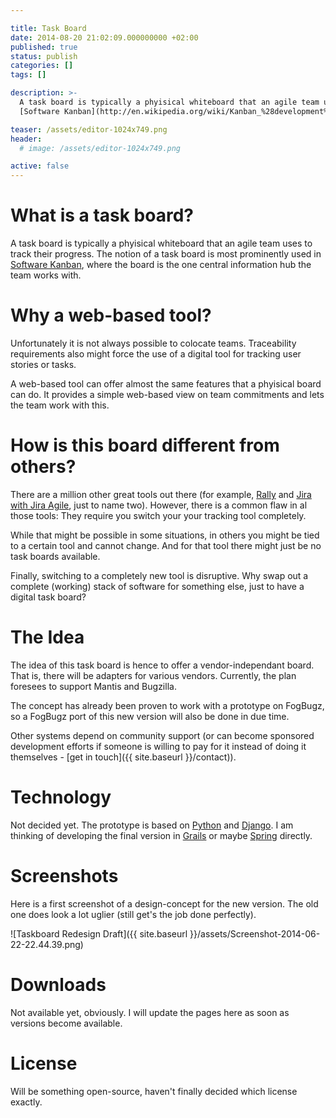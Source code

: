 ```yaml
---

title: Task Board
date: 2014-08-20 21:02:09.000000000 +02:00
published: true
status: publish
categories: []
tags: []

description: >-
  A task board is typically a phyisical whiteboard that an agile team uses to track their progress. The notion of a task board is most prominently used in 
  [Software Kanban](http://en.wikipedia.org/wiki/Kanban_%28development%29), where the board is the one central information hub the team works with.

teaser: /assets/editor-1024x749.png
header: 
  # image: /assets/editor-1024x749.png

active: false  
---
```


What is a task board?
=====================

A task board is typically a phyisical whiteboard that an agile team uses to track their progress. The notion of a task board is most prominently used in [Software Kanban](http://en.wikipedia.org/wiki/Kanban_%28development%29), where the board is the one central information hub the team works with.

Why a web-based tool?
=====================

Unfortunately it is not always possible to colocate teams. Traceability requirements also might force the use of a digital tool for tracking user stories or tasks.

A web-based tool can offer almost the same features that a phyisical board can do. It provides a simple web-based view on team commitments and lets the team work with this.

How is this board different from others?
========================================

There are a million other great tools out there (for example, [Rally](http://www.rallydev.com/) and [Jira with Jira Agile](https://www.atlassian.com/software/jira/agile), just to name two). However, there is a common flaw in al those tools: They require you switch your your tracking tool completely.

While that might be possible in some situations, in others you might be tied to a certain tool and cannot change. And for that tool there might just be no task boards available.

Finally, switching to a completely new tool is disruptive. Why swap out a complete (working) stack of software for something else, just to have a digital task board?

The Idea
========

The idea of this task board is hence to offer a vendor-independant board. That is, there will be adapters for various vendors. Currently, the plan foresees to support Mantis and Bugzilla.

The concept has already been proven to work with a prototype on FogBugz, so a FogBugz port of this new version will also be done in due time.

Other systems depend on community support (or can become sponsored development efforts if someone is willing to pay for it instead of doing it themselves - [get in touch]({{ site.baseurl }}/contact)).

Technology
==========

Not decided yet. The prototype is based on [Python](http://www.python.org) and [Django](https://www.djangoproject.com/). I am thinking of developing the final version in [Grails](https://grails.org/) or maybe [Spring](https://spring.io/) directly.

Screenshots
===========

Here is a first screenshot of a design-concept for the new version. The old one does look a lot uglier (still get's the job done perfectly).

![Taskboard Redesign Draft]({{ site.baseurl }}/assets/Screenshot-2014-06-22-22.44.39.png)

Downloads
=========

Not available yet, obviously. I will update the pages here as soon as versions become available.

License
=======

Will be something open-source, haven't finally decided which license exactly.